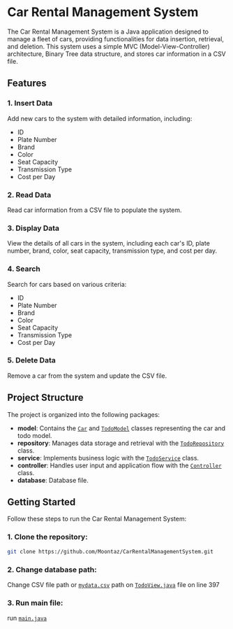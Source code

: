 # Car Rental Management System

The Car Rental Management System is a Java application designed to manage a fleet of cars, 
providing functionalities for data insertion, retrieval, and deletion. 
This system uses a simple MVC (Model-View-Controller) architecture, Binary Tree data structure, and stores car information in a CSV file.

## Features

### 1. Insert Data

Add new cars to the system with detailed information, including:

- ID
- Plate Number
- Brand
- Color
- Seat Capacity
- Transmission Type
- Cost per Day

### 2. Read Data

Read car information from a CSV file to populate the system.

### 3. Display Data

View the details of all cars in the system, including each car's ID, plate number, brand, color, seat capacity, transmission type, and cost per day.

### 4. Search

Search for cars based on various criteria:

- ID
- Plate Number
- Brand
- Color
- Seat Capacity
- Transmission Type
- Cost per Day

### 5. Delete Data

Remove a car from the system and update the CSV file.

## Project Structure

The project is organized into the following packages:

- **model**: Contains the [`Car`](CarRental/src/model/car.java) and [`TodoModel`](CarRental/src/model/TodoModel.java) classes representing the car and todo model.
- **repository**: Manages data storage and retrieval with the [`TodoRepository`](CarRental/src/repository) class.
- **service**: Implements business logic with the [`TodoService`](CarRental/src/service) class.
- **controller**: Handles user input and application flow with the [`Controller`](CarRental/src/controller) class.
- **database**: Database file.

## Getting Started

Follow these steps to run the Car Rental Management System:

### 1. Clone the repository:

   ```bash
   git clone https://github.com/Moontaz/CarRentalManagementSystem.git
   ```

### 2. Change database path:
   Change CSV file path or [`mydata.csv`](CarRental/src/mydata.csv) path on [`TodoView.java`](CarRental/src/view/TodoView.java) file on line 397
### 3. Run main file:
   run [`main.java`](CarRental/src/Main.java)
